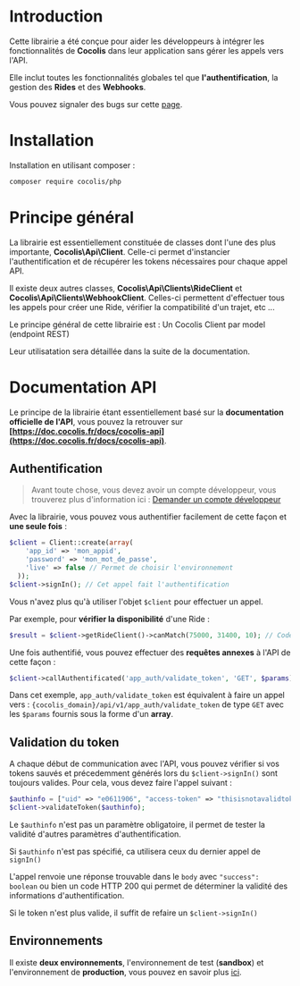 # Introduction

Cette librairie a été conçue pour aider les développeurs à intégrer les fonctionnalités de **Cocolis** dans leur application sans gérer les appels vers l'API.

Elle inclut toutes les fonctionnalités globales tel que **l'authentification**, la gestion des **Rides** et des **Webhooks**.

Vous pouvez signaler des bugs sur cette [page](https://github.com/Cocolis-1/cocolis-php/issues).

# Installation

Installation en utilisant composer : 

```bash
composer require cocolis/php
```

# Principe général

La librairie est essentiellement constituée de classes dont l'une des plus importante, **Cocolis\Api\Client**. Celle-ci permet d'instancier l'authentification et de récupérer les tokens nécessaires pour chaque appel API.

Il existe deux autres classes, **Cocolis\Api\Clients\RideClient** et **Cocolis\Api\Clients\WebhookClient**. Celles-ci permettent d'effectuer tous les appels pour créer une Ride, vérifier la compatibilité d'un trajet, etc ... 

Le principe général de cette librairie est : Un Cocolis Client par model (endpoint REST)

Leur utilisatation sera détaillée dans la suite de la documentation.

# Documentation API

Le principe de la librairie étant essentiellement basé sur la **documentation officielle de l'API**, vous pouvez la retrouver sur **[https://doc.cocolis.fr/docs/cocolis-api](https://doc.cocolis.fr/docs/cocolis-api)**.

## Authentification

> Avant toute chose, vous devez avoir un compte développeur, vous trouverez plus d'information ici : 
> [Demander un compte développeur](https://doc.cocolis.fr/docs/cocolis-api/docs/Tutoriel-impl%C3%A9mentation/Getting-Started.md#2-demander-un-compte-d%C3%A9veloppeur)

Avec la librairie, vous pouvez vous authentifier facilement de cette façon et **une seule fois** :

```php
$client = Client::create(array(
    'app_id' => 'mon_appid',
    'password' => 'mon_mot_de_passe',
    'live' => false // Permet de choisir l'environnement
  ));
$client->signIn(); // Cet appel fait l'authentification
```

Vous n'avez plus qu'à utiliser l'objet `$client` pour effectuer un appel.

Par exemple, pour **vérifier la disponibilité** d'une Ride :

```php
$result = $client->getRideClient()->canMatch(75000, 31400, 10); // Code postal de départ, Code postal d'arrivé, Volume en m3 de l'objet à transporter
```

Une fois authentifié, vous pouvez effectuer des **requêtes annexes** à l'API de cette façon :

```php
$client->callAuthentificated('app_auth/validate_token', 'GET', $params);
```

Dans cet exemple, `app_auth/validate_token` est équivalent à faire un appel vers : 
`{cocolis_domain}/api/v1/app_auth/validate_token` de type `GET` avec les `$params` fournis sous la forme d'un **array**.

## Validation du token

A chaque début de communication avec l'API, vous pouvez vérifier si vos tokens sauvés et précedemment générés lors du `$client->signIn()` sont toujours valides. Pour cela, vous devez faire l'appel suivant :

```php
$authinfo = ["uid" => "e0611906", "access-token" => "thisisnotavalidtoken", "client" => "HLSmEW1TIDqsSMiwuKjnQg", "expiry" => "1590748027"]
$client->validateToken($authinfo);
```

Le `$authinfo` n'est pas un paramètre obligatoire, il permet de tester la validité d'autres paramètres d'authentification.

Si `$authinfo` n'est pas spécifié, ca utilisera ceux du dernier appel de `signIn()`

L'appel renvoie une réponse trouvable dans le `body` avec `"success": boolean` ou bien un code HTTP 200 qui permet de déterminer la validité des informations d'authentification.

Si le token n'est plus valide, il suffit de refaire un `$client->signIn()`

## Environnements

Il existe **deux environnements**, l'environnement de test (**sandbox**) et l'environnement de **production**, vous pouvez en savoir plus [ici](https://doc.cocolis.fr/docs/cocolis-api/docs/Installation-et-utilisation/01-Environnements.md).

